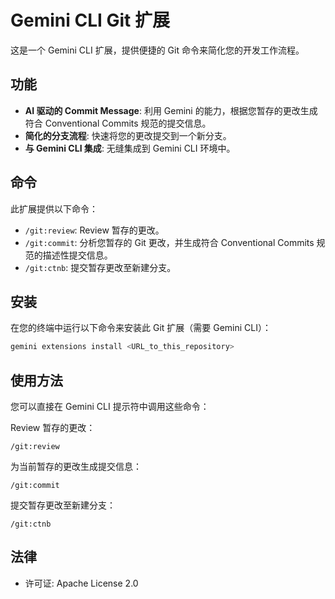 # Gemini CLI Git 扩展

这是一个 Gemini CLI 扩展，提供便捷的 Git 命令来简化您的开发工作流程。

## 功能

- **AI 驱动的 Commit Message**: 利用 Gemini 的能力，根据您暂存的更改生成符合 Conventional Commits 规范的提交信息。
- **简化的分支流程**: 快速将您的更改提交到一个新分支。
- **与 Gemini CLI 集成**: 无缝集成到 Gemini CLI 环境中。

## 命令

此扩展提供以下命令：

- `/git:review`: Review 暂存的更改。
- `/git:commit`: 分析您暂存的 Git 更改，并生成符合 Conventional Commits 规范的描述性提交信息。
- `/git:ctnb`: 提交暂存更改至新建分支。

## 安装

在您的终端中运行以下命令来安装此 Git 扩展（需要 Gemini CLI）：

```bash
gemini extensions install <URL_to_this_repository>
```

## 使用方法

您可以直接在 Gemini CLI 提示符中调用这些命令：

Review 暂存的更改：
```
/git:review
```

为当前暂存的更改生成提交信息：
```
/git:commit
```

提交暂存更改至新建分支：
```
/git:ctnb
```

## 法律

- 许可证: Apache License 2.0